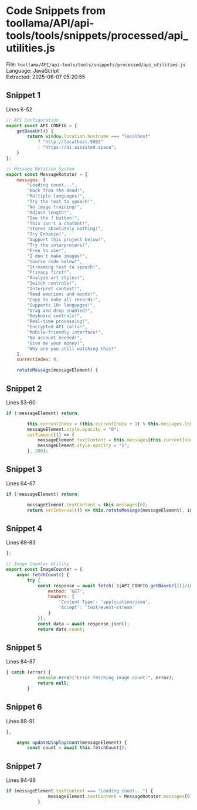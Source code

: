 # Code Snippets from toollama/API/api-tools/tools/snippets/processed/api_utilities.js

File: `toollama/API/api-tools/tools/snippets/processed/api_utilities.js`  
Language: JavaScript  
Extracted: 2025-06-07 05:20:55  

## Snippet 1
Lines 6-52

```JavaScript
// API Configuration
export const API_CONFIG = {
    getBaseUrl() {
        return window.location.hostname === "localhost"
            ? "http://localhost:5002"
            : "https://ai.assisted.space";
    }
};

// Message Rotation System
export const MessageRotator = {
    messages: [
        "Loading count...",
        "Back from the dead!",
        "Multiple languages!",
        "Try the text to speech!",
        "No image training!",
        "Adjust length!",
        "See the ? button!",
        "This isn't a chatbot!",
        "Stores absolutely nothing!",
        "Try Enhance!",
        "Support this project below!",
        "Try the interpreters!",
        "Free to use!",
        "I don't make images!",
        "Source code below!",
        "Streaming text to speech!",
        "Privacy first!",
        "Analyze art styles!",
        "Switch controls!",
        "Interpret context!",
        "Read emotions and moods!",
        "Copy to nuke all records!",
        "Supports 10+ languages!",
        "Drag and drop enabled!",
        "Keyboard controls!",
        "Real-time processing!",
        "Encrypted API calls!",
        "Mobile-friendly interface!",
        "No account needed!",
        "Give me your money!",
        "Why are you still watching this?"
    ],
    currentIndex: 0,

    rotateMessage(messageElement) {
```

## Snippet 2
Lines 53-60

```JavaScript
if (!messageElement) return;

        this.currentIndex = (this.currentIndex + 1) % this.messages.length;
        messageElement.style.opacity = "0";
        setTimeout(() => {
            messageElement.textContent = this.messages[this.currentIndex];
            messageElement.style.opacity = "1";
        }, 200);
```

## Snippet 3
Lines 64-67

```JavaScript
if (!messageElement) return;

        messageElement.textContent = this.messages[0];
        return setInterval(() => this.rotateMessage(messageElement), interval);
```

## Snippet 4
Lines 69-83

```JavaScript
};

// Image Counter Utility
export const ImageCounter = {
    async fetchCount() {
        try {
            const response = await fetch(`${API_CONFIG.getBaseUrl()}/image_counter`, {
                method: 'GET',
                headers: {
                    'Content-Type': 'application/json',
                    'Accept': 'text/event-stream'
                }
            });
            const data = await response.json();
            return data.count;
```

## Snippet 5
Lines 84-87

```JavaScript
} catch (error) {
            console.error("Error fetching image count:", error);
            return null;
        }
```

## Snippet 6
Lines 88-91

```JavaScript
},

    async updateDisplayCount(messageElement) {
        const count = await this.fetchCount();
```

## Snippet 7
Lines 94-96

```JavaScript
if (messageElement.textContent === "Loading count...") {
                messageElement.textContent = MessageRotator.messages[0];
            }
```

